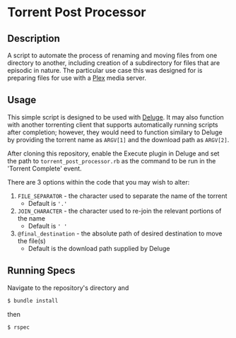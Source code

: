 # Torrent Post Processor
## Description
A script to automate the process of renaming and moving files from one directory to another, including creation of a subdirectory for files that are episodic in nature. The particular use case this was designed for is preparing files for use with a [Plex](https://www.plex.tv/) media server.

## Usage
This simple script is designed to be used with [Deluge](http://deluge-torrent.org/). It may also function with another torrenting client that supports automatically running scripts after completion; however, they would need to function similary to Deluge by providing the torrent name as `ARGV[1]` and the download path as `ARGV[2]`.

After cloning this repository, enable the Execute plugin in Deluge and set the path to `torrent_post_processor.rb` as the command to be run in the 'Torrent Complete' event.

There are 3 options within the code that you may wish to alter:
1. `FILE_SEPARATOR` - the character used to separate the name of the torrent
    - Default is `'.'`
2. `JOIN_CHARACTER` - the character used to re-join the relevant portions of the name
    - Default is `' '`
3. `@final_destination` - the absolute path of desired destination to move the file(s)
    - Default is the download path supplied by Deluge

## Running Specs

Navigate to the repository's directory and
```bash
$ bundle install
```
then
```bash
$ rspec
```